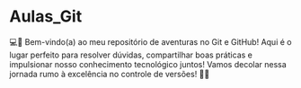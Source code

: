 # Aulas_Git

💻🚀 Bem-vindo(a) ao meu repositório de aventuras no Git e GitHub! Aqui é o lugar perfeito para resolver dúvidas, compartilhar boas práticas e impulsionar nosso conhecimento tecnológico juntos! Vamos decolar nessa jornada rumo à excelência no controle de versões! 🌟✨
